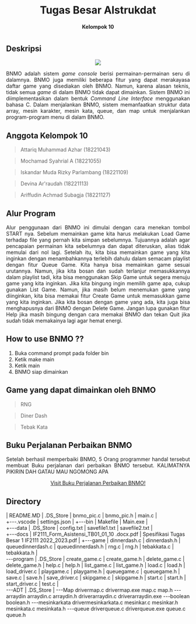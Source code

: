 <h1 align="center"> Tugas Besar Alstrukdat <h4 align="center"> Kelompok 10 <h4> <h1>

## Deskripsi 
<div align="center">
<img align="center" src="https://user-images.githubusercontent.com/110550218/199711955-354632d1-cb0c-449f-8f3a-461be3d38099.png">
</div>

<p align="justify"> BNMO adalah sistem <i>game console</i> berisi permainan-permainan seru di dalamnya. BNMO juga memiliki beberapa fitur yang dapat merakayasa daftar game yang disediakan oleh BNMO. Namun, karena alasan teknis, tidak semua <i>game</i> di dalam BNMO tidak dapat dimainkan. Sistem BNMO ini diimplementasikan dalam bentuk <i>Command Line Interface</i> menggunakan bahasa C. Dalam menjalankan BNMO, sistem memanfaatkan struktur data array, mesin karakter, mesin kata, queue, dan map untuk menjalankan program-program menu di dalam BNMO. <p>

## Anggota Kelompok 10
  >Attariq Muhammad Azhar (18221043)
  
  >Mochamad Syahrial A (18221055)
  
  >Iskandar Muda Rizky Parlambang (18221109)
  
  > Devina Ar'raudah (18221113)
  
  > Ariffudin Achmad Subagja (18221127)

## Alur Program
<p align="justify"> Alur penggunaan dari BNMO ini dimulai dengan cara menekan tombol START nya. Sebelum memainkan game kita harus melakukan Load Game terhadap file yang pernah kita simpan sebelumnya. Tujuannya adalah agar pencapaian permainan kita sebelumnya dan dapat diteruskan, alias tidak memulai dari nol lagi. Setelah itu, kita bisa memainkan game yang kita inginkan dengan menambahkannya terlebih dahulu dalam semacam playlist dengan fitur Queue Game. Kita hanya bisa memainkan game sesuai urutannya. Namun, jika kita bosan dan sudah terlanjur memasukkannya dalam playlist tadi, kita bisa menggunakan Skip Game untuk segera menuju game yang kita inginkan. Jika kita bingung ingin memilih game apa, cukup gunakan List Game. Namun, jika masih belum menemukan game yang diinginkan, kita bisa memakai fitur Create Game untuk memasukkan game yang kita inginkan. Jika kita bosan dengan game yang ada, kita juga bisa menghapusnya dari BNMO dengan Delete Game. Jangan lupa gunakan fitur Help jika masih bingung dengan cara memakai BNMO dan tekan Quit jika sudah tidak memakainya lagi agar hemat energi. <p>

## How to use BNMO ??
1. Buka command prompt pada folder bin
2. Ketik make main
3. Ketik main
4. BNMO siap dimainkan 

## Game yang dapat dimainkan oleh BNMO
> RNG

> Diner Dash

> Tebak Kata


## Buku Perjalanan Perbaikan BNMO
<p align="justify">
Setelah berhasil memperbaiki BNMO, 5 Orang programmer handal tersebut membuat Buku perjalanan dari perbaikan BNMO tersebut. KALIMATNYA PIKIRIN DAH GATAU MAU NGOMONG APA <p>
 
<p align="Center">
  <a href="https://docs.google.com/document/d/19Pq61fxoZAl6_cM7LAs6e_BfXORPgYZz/edit#heading=h.b9r2vxp40ad7">Visit Buku Perjalanan Perbaikan BNMO!
  <a>
<p>

## Directory
|   README.MD
|   .DS_Store
|   bnmo_pic.c
|   bnmo_pic.h
|   main.c
|   
+---.vscode
|      settings.json 
|
+---bin
|       Makefile
|       Main.exe
|       
+---data
|       .DS_Store
|       config.txt
|       savefile1.txt
|       savefile2.txt
|       
+---docs
|       IF2111_Form_Asistensi_TB01_01_10 .docx.pdf
|       Spesifikasi Tugas Besar 1 IF2111 2022_2023.pdf
|
+---game
|       dinnerdash.c
|       dinnerdash.h
|       queuedinnerdash.c
|       queuedinnerdash.h
|       rng.c
|       rng.h
|       tebakkata.c
|       tebakkata.h
|       
\---program
    |   .DS_Store
    |   create_game.c
    |   create_game.h
    |   delete_game.c
    |   delete_game.h
    |   help.c
    |   help.h
    |   list_game.c
    |   list_game.h
    |   load.c
    |   load.h
    |   load_driver.c
    |   playgame.c
    |   playgame.h
    |   queuegame.c
    |   queuegame.h
    |   save.c
    |   save.h
    |   save_driver.c
    |   skipgame.c
    |   skipgame.h
    |   start.c
    |   start.h
    |   start_driver.c
    |   test.c
    |   
    \---ADT
            |   .DS_Store
            |
            \---Map
                    drivermap.c
                    drivermap.exe
                    map.c
                    map.h
            \---arraydin
                    arraydin.c
                    arraydin.h
                    driverarraydin.c
                    driverarraydin.exe
            \---boolean
                    boolean.h
            \---mesinkarkata
                    drivermesinkarkata.c
                    mesinkar.c
                    mesinkar.h
                    mesinkata.c
                    mesinkata.h
            \---queue
                    driverqueue.c
                    driverqueue.exe
                    queue.c
                    queue.h

